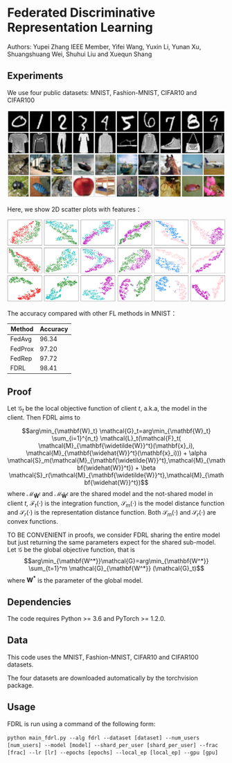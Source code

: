 # Federated Discriminative Representation Learning

Authors: Yupei Zhang IEEE Member, Yifei Wang, Yuxin Li, Yunan Xu, Shuangshuang Wei, Shuhui Liu and Xuequn Shang

## Experiments

We use four public datasets: MNIST, Fashion-MNIST, CIFAR10 and CIFAR100

<img width="800px" src="https://github.com/ypzhaang/FDRL/blob/main/figure/dataset.jpg">

Here, we show 2D scatter plots with features：

<img width="800px" src="https://github.com/ypzhaang/FDRL/blob/main/figure/scatter.jpg">

The accuracy compared with other FL methods in MNIST：

|  Method   | Accuracy   |
|  ----  | ----  |
| FedAvg  | 96.34 |
| FedProx  | 97.20 |
| FedRep  | 97.72 |
| FDRL  | 98.41 |

## Proof

Let $\mathcal{G}_t$ be the local objective function of client $t$, a.k.a, the model in the client. Then FDRL aims to

$$arg\min_{\mathbf{W}_t} \mathcal{G}_t=arg\min_{\mathbf{W}_t}  \sum_{i=1}^{n_t} \mathcal{L}_t(\mathcal{F}_t( \mathcal{M}_{\mathbf{\widetilde{W}}^t}(\mathbf{x}_i), \mathcal{M}_{\mathbf{\widehat{W}}^t}(\mathbf{x}_i))) + \alpha  \mathcal{S}_m(\mathcal{M}_{\mathbf{\widetilde{W}}^t},\mathcal{M}_{\mathbf{\widehat{W}}^t})
    + \beta  \mathcal{S}_r(\mathcal{M}_{\mathbf{\widetilde{W}}^t},\mathcal{M}_{\mathbf{\widehat{W}}^t})$$
where $\mathcal{M}_{\mathbf{\widetilde{W}}^t}$ and $\mathcal{M}_{\mathbf{\widehat{W}}^t}$ are the shared model and the not-shared model in client $t$, $\mathcal{F}_t(\cdot)$ is the integration function, $\mathcal{S}_m(\cdot)$ is the model distance function and $\mathcal{S}_r(\cdot)$ is the representation distance function. Both $\mathcal{S}_m(\cdot)$ and $\mathcal{S}_r(\cdot)$ are convex functions.

TO BE CONVENIENT in proofs, we consider FDRL sharing the entire model but just returning the same parameters expect for the shared sub-model. Let $\mathcal{G}$ be the global objective function, that is
$$arg\min_{\mathbf{W^*}}\mathcal{G}=arg\min_{\mathbf{W^*}} \sum_{t=1}^m \mathcal{G}_{\mathbf{W^*}} (\mathcal{G}_t)$$
where $\mathbf{W^*}$ is the parameter of the global model.

## Dependencies

The code requires Python >= 3.6 and PyTorch >= 1.2.0. 

## Data

This code uses the MNIST, Fashion-MNIST, CIFAR10 and CIFAR100 datasets.

The four datasets are downloaded automatically by the torchvision package. 

## Usage

FDRL is run using a command of the following form:

`python main_fdrl.py --alg fdrl --dataset [dataset] --num_users [num_users] --model [model] --shard_per_user [shard_per_user] --frac [frac] --lr [lr] --epochs [epochs] --local_ep [local_ep] --gpu [gpu]`

